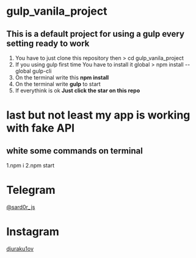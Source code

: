 # gulp_vanila_project
## This is a default project for using a gulp every setting ready to work


1. You have to just clone this repository then > cd gulp_vanila_project
2. If you using gulp first time You have to install it global > npm install --global gulp-cli
3. On the terminal write this **npm install**
4. On the terminal write **gulp** to start 
5. If everythink is ok **Just click the star on this repo**

# last but not least my app is working with fake API

## white some commands on terminal

1.npm i
2.npm start


# Telegram
[@sard0r_js](https://t.me/sard0r_js)

# Instagram
[djuraku1ov](https://www.instagram.com/djuraku1ov/)
